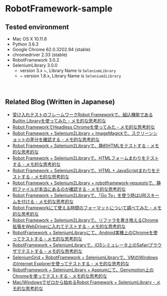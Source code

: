 # RobotFramework-sample

## Tested environment

- Mac OS X 10.11.6
- Python 3.6.3
- Google Chrome 62.0.3202.94 (stable)
- chromedriver 2.33 (stable)
- RobotFramework 3.0.2
- SeleniumLibrary 3.0.0
  - version 3.x ~, Library Name is `SeleniumLibrary`
  - ~ version 1.8.x, Library Name is `Selenium2Library`

　  
## Related Blog (Written in Japanese)

- [受け入れテストのフレームワークRobot Frameworkで、組込機能であるBuiltin Libraryを使ってみた - メモ的な思考的な](http://thinkami.hatenablog.com/entry/2017/07/13/225814)
- [Robot FrameworkでHeadless Chromeを使ってみた - メモ的な思考的な](http://thinkami.hatenablog.com/entry/2017/07/14/125643)
- [Robot Framework + Selenium2Library + ImageMagickで、スクリーンショットの差分を確認する - メモ的な思考的な](http://thinkami.hatenablog.com/entry/2017/07/27/224049)
- [Robot Framework + Selenium2Libraryで、静的HTMLをテストする - メモ的な思考的な](http://thinkami.hatenablog.com/entry/2017/08/05/071504)
- [Robot Framework + Selenium2Libraryで、HTMLフォームまわりをテストする - メモ的な思考的な](http://thinkami.hatenablog.com/entry/2017/08/06/094230)
- [Robot Framework + Selenium2Libraryで、HTML + JavaScriptまわりをテストする - メモ的な思考的な](http://thinkami.hatenablog.com/entry/2017/08/07/082117)
- [Robot Framework + Selenium2Library + robotframework-requestsで、静的ファイルが本当にあるのか確認する - メモ的な思考的な](http://thinkami.hatenablog.com/entry/2017/08/09/210813)
- [Robot Framework + Selenium2Libraryで、「Go To」を使う時はURIスキームを付ける - メモ的な思考的な](http://thinkami.hatenablog.com/entry/2017/08/10/065633)
- [Robot Frameworkにて使える時間のフォーマットについて調べてみた - メモ的な思考的な](http://thinkami.hatenablog.com/entry/2017/08/11/074411)
- [Robot Framework + Selenium2Libraryで、リファラを書き換えるChrome拡張をWebDriverに入れてテストする - メモ的な思考的な](http://thinkami.hatenablog.com/entry/2017/08/23/235549)
- [RobotFramework + SeleniumLibraryにて、Android実機上のChromeを使ってテストする - メモ的な思考的な](http://thinkami.hatenablog.com/entry/2017/09/02/063314)
- [RobotFramework + SeleniumLibraryで、iOSシミュレータ上のSafariブラウザでテストする - メモ的な思考的な](http://thinkami.hatenablog.com/entry/2017/09/15/222958)
- [SeleniumGrid + RobotFramework + SeleniumLibraryで、VMのWindowsのInternet Explorerを使ってテストする - メモ的な思考的な](http://thinkami.hatenablog.com/entry/2017/09/17/225302)
- [RobotFramework + SeleniumLibrary + Appiumにて、Genymotion上のChromeを使ってテストする - メモ的な思考的な](http://thinkami.hatenablog.com/entry/2017/09/28/215246)
- [Mac/Windowsでゼロから始めるRobot Framework + SeleniumLibrary - メモ的な思考的な](http://thinkami.hatenablog.com/entry/2017/12/03/100540)
